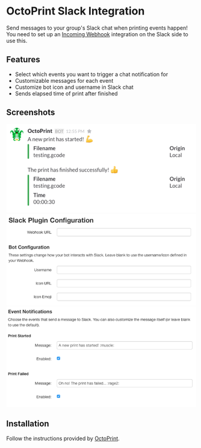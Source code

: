 # OctoPrint Slack Integration

Send messages to your group's Slack chat when printing events happen!
You need to set up an [Incoming Webhook](https://my.slack.com/services/new/incoming-webhook) integration on the Slack side to use this.

## Features

* Select which events you want to trigger a chat notification for
* Customizable messages for each event
* Customize bot icon and username in Slack chat
* Sends elapsed time of print after finished

## Screenshots

![Slack chat with messages from plugin.](/screenshots/slack.png?raw=true)
![Plugin settings screenshot.](/screenshots/settings.png?raw=true)
![Plugin settings screenshot.](/screenshots/settings2.png?raw=true)

## Installation

Follow the instructions provided by [OctoPrint](http://plugins.octoprint.org/help/installation/).
